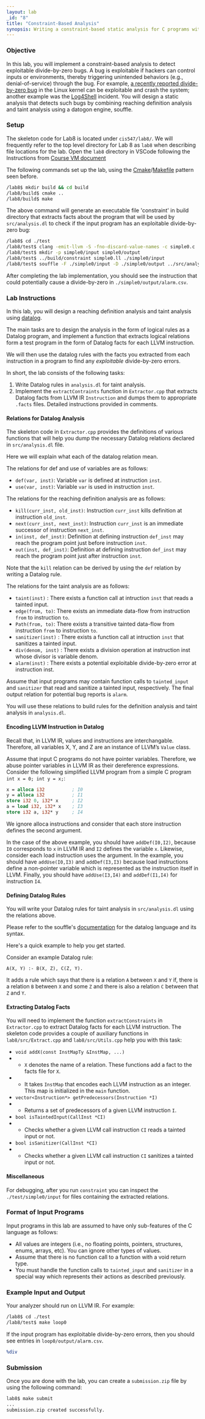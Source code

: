 ```yaml
---
layout: lab
_id: "8"
title: "Constraint-Based Analysis"
synopsis: Writing a constraint-based static analysis for C programs with LLVM and Datalog.
---
```


### Objective 

In this lab, you will implement a constraint-based analysis to detect exploitable divide-by-zero bugs.
A bug is exploitable if hackers can control inputs or environments, thereby triggering unintended behaviors (e.g., denial-of-service) through the bug.
For example, [a recently reported divide-by-zero bug][bug] in the Linux kernel can be exploitable and crash the system; another example was the [Log4Shell][log4shell] incident.
You will design a static analysis that detects such bugs by combining reaching definition analysis and taint analysis using a datogon engine, souffle.

### Setup

The skeleton code for Lab8 is located under `cis547/lab8/`.
We will frequently refer to the top level directory for Lab 8 as `lab8` when describing file locations for the lab. Open the `lab8` directory in VSCode following the Instructions from [Course VM document][course-vm-doc]

The following commands set up the lab, using the [Cmake][CMake Ref]/[Makefile][Make Ref] pattern seen before.

```sh
/lab8$ mkdir build && cd build
/lab8/build$ cmake ..
/lab8/build$ make
```

The above command will generate an executable file 'constraint' in build directory that extracts facts about the program that will be used by `src/analysis.dl`
to check if the input program has an exploitable divide-by-zero bug:

```sh
/lab8$ cd ./test
/lab8/test$ clang -emit-llvm -S -fno-discard-value-names -c simple0.c
/lab8/test$ mkdir -p simple0/input simple0/output
/lab8/test$ ../build/constraint simple0.ll ./simple0/input
/lab8/test$ souffle -F ./simple0/input -D ./simple0/output ../src/analysis.d
```

After completing the lab implementation, you should see the instruction that could potentially cause a divide-by-zero in `./simple0/output/alarm.csv`. 

### Lab Instructions

In this lab, you will design a reaching definition analysis and taint analysis using [datalog][souffle].

The main tasks are to design the analysis in the form of logical rules as a Datalog program, and implement a function that extracts logical relations form a test program in the form of Datalog facts for each LLVM instruction.

We will then use the datalog rules with the facts you extracted from each instruction in a program to find any *exploitable* divide-by-zero errors.

In short, the lab consists of the following tasks:

1. Write Datalog rules in `analysis.dl` for taint analysis.
2. Implement the `extractContraints` function in `Extractor.cpp` that extracts Datalog facts from LLVM IR `Instruction` and dumps them to appropriate `.facts` files.
   Detailed instructions provided in comments.

#### Relations for Datalog Analysis

The skeleton code in `Extractor.cpp` provides the definitions of various functions that will help you dump the necessary Datalog relations declared in `src/analysis.dl` file.

Here we will explain what each of the datalog relation mean.

The relations for def and use of variables are as follows:

- `def(var, inst)`: Variable `var` is defined at instruction `inst`.
- `use(var, inst)`: Variable `var` is used in instruction `inst`.

The relations for the reaching definition analysis are as follows: 

- `kill(curr_inst, old_inst)`: Instruction `curr_inst` kills definition at instruction `old_inst`.
- `next(curr_inst, next_inst)`: Instruction `curr_inst` is an immediate successor of instruction `next_inst`.
- `in(inst, def_inst)`: Definition at defining instruction `def_inst` may reach the program point just before instruction `inst`.
- `out(inst, def_inst)`: Definition at defining instruction `def_inst` may reach the program point just after instruction `inst`.

Note that the `kill` relation can be derived by using the `def` relation by writing a Datalog rule.

The relations for the taint analysis are as follows: 

- `taint(inst)` : There exists a function call at intruction `inst` that reads a tainted input.
- `edge(from, to)`: There exists an immediate data-flow from instruction `from` to instruction `to`.
- `Path(from, to)`: There exists a transitive tainted data-flow from instruction `from` to instruction `to`.
- `sanitizer(inst)` : There exists a function call at intruction `inst` that sanitizes a tainted input.
- `div(denom, inst)` : There exists a division operation at instruction inst whose divisor is variable denom.
- `alarm(inst)` : There exists a potential exploitable divide-by-zero error at instruction inst.


Assume that input programs may contain function calls to `tainted_input` and `sanitizer` that read and sanitize a tainted input, respectively.
The final output relation for potential bug reports is `alarm`.

You will use these relations to build rules for the definition analysis and taint analysis in `analysis.dl`.

#### Encoding LLVM Instruction in Datalog

Recall that, in LLVM IR, values and instructions are interchangable.
Therefore, all variables X, Y, and Z are an instance of LLVM’s `Value` class. 

Assume that input C programs do not have pointer variables.
Therefore, we abuse pointer variables in LLVM IR as their dereference expressions.
Consider the following simplified LLVM program from a simple C program `int x = 0; int y = x;`:

```llvm
x = alloca i32          ; I0
y = alloca i32          ; I1
store i32 0, i32* x     ; I2
a = load i32, i32* x    ; I3
store i32 a, i32* y     ; I4
```

We ignore alloca instructions and consider that each store instruction defines the second argument.

In the case of the above example, you should have `addDef(I0,I2)`, because `I0` corresponds to `x` in LLVM IR and `I2` defines the variable `x`.
Likewise, consider each load instruction uses the argument.
In the example, you should have `addUse(I0,I3)` and `addDef(I3,I3)` because load instructions define a non-pointer variable which is represented as the instruction itself in LLVM.
Finally, you should have `addUse(I3,I4)` and `addDef(I1,I4)` for instruction `I4`.

#### Defining Datalog Rules

You will write your Datalog rules for taint analysis in `src/analysis.dl` using the relations above.

Please refer to the souffle's [documentation][souffle] for the datalog language and its syntax.

Here's a quick example to help you get started.

Consider an example Datalog rule:

```dl
A(X, Y) :- B(X, Z), C(Z, Y).
```

It adds a rule which says that there is a relation `A` between `X` and `Y` if,
there is a relation `B` between `X` and some `Z` and there is also a
relation `C` between that `Z` and `Y`.

#### Extracting Datalog Facts

You will need to implement the function `extractConstraints` in
`Extractor.cpp` to extract Datalog facts for each LLVM instruction.
The skeleton code provides a couple of auxiliary functions in `lab8/src/Extract.cpp` and `lab8/src/Utils.cpp` help you with this task:

- `void addX(const InstMapTy &InstMap, ...)`
- - `X` denotes the name of a relation. These functions add a fact to the facts file for `X`.
- - It takes `InstMap` that encodes each LLVM instruction as an integer. This map is initialized in the `main` function.
- `vector<Instruction*> getPredecessors(Instruction *I)`
- - Returns a set of predecessors of a given LLVM instruction `I`.
- `bool isTaintedInput(CallInst *CI)`
- - Checks whether a given LLVM call instruction `CI` reads a tainted input or not.
- `bool isSanitizer(CallInst *CI)`
- - Checks whether a given LLVM call instruction `CI` sanitizes a tainted input or not.

#### Miscellaneous

For debugging, after you run `constraint` you can inspect the `./test/simple0/input` for files containing the extracted relations.

### Format of Input Programs

Input programs in this lab are assumed to have only sub-features of the C language as follows:

- All values are integers (i.e., no floating points, pointers, structures, enums, arrays, etc). You can ignore other types of values.
- Assume that there is no function call to a function with a void return type.
- You must handle the function calls to `tainted_input` and `sanitizer` in a special way which represents their actions as described previously.

### Example Input and Output

Your analyzer should run on LLVM IR. For example:

```sh
/lab8$ cd ./test
/lab8/test$ make loop0
```

If the input program has exploitable divide-by-zero errors, then you should see entries in `loop0/output/alarm.csv`.

```llvm
%div
```

### Submission


Once you are done with the lab, you can create a `submission.zip` file by using the following command:
```sh
lab8$ make submit
...
submission.zip created successfully.
```

[CMake Ref]: https://en.wikipedia.org/wiki/CMake
[Make Ref]: https://www.gnu.org/software/make/manual/html_node/
[course-vm-doc]: https://cis.upenn.edu/~cis5470/vm.doc
[bug]: https://www.cvedetails.com/cve/CVE-2019-14284/
[log4shell]: https://en.wikipedia.org/wiki/Log4Shell
[souffle]: https://souffle-lang.github.io/simple